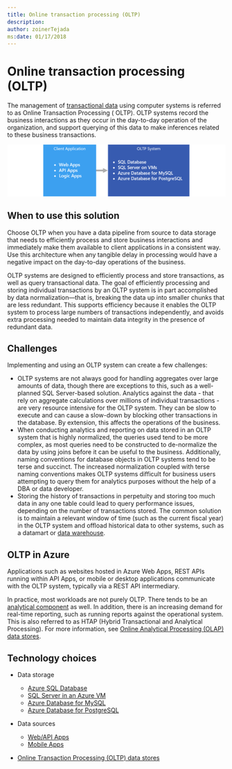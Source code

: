 ```yaml
---
title: Online transaction processing (OLTP)
description: 
author: zoinerTejada
ms:date: 01/17/2018
---
```


# Online transaction processing (OLTP)

The management of [transactional data](../concepts/transactional-data.md) using computer systems is referred to as Online Transaction Processing ( OLTP). OLTP systems record the business interactions as they occur in the day-to-day operation of the organization, and support querying of this data to make inferences related to these business transactions.

![OLTP in Azure](./images/oltp-data-pipeline.png)

## When to use this solution

Choose OLTP when you have a data pipeline from source to data storage that needs to efficiently process and store business interactions and immediately make them available to client applications in a consistent way. Use this architecture when any tangible delay in processing would have a negative impact on the day-to-day operations of the business.

OLTP systems are designed to efficiently process and store transactions, as well as query transactional data. The goal of efficiently processing and storing individual transactions by an OLTP system is in part accomplished by data normalization&mdash;that is, breaking the data up into smaller chunks that are less redundant. This supports efficiency because it enables the OLTP system to process large numbers of transactions independently, and avoids extra processing needed to maintain data integrity in the presence of redundant data.

## Challenges
Implementing and using an OLTP system can create a few challenges:

- OLTP systems are not always good for handling aggregates over large amounts of data, though there are exceptions to this, such as a well-planned SQL Server-based solution. Analytics against the data - that rely on aggregate calculations over millions of individual transactions - are very resource intensive for the OLTP system. They can be slow to execute and can cause a slow-down by blocking other transactions in the database. By extension, this affects the operations of the business.
- When conducting analytics and reporting on data stored in an OLTP system that is highly normalized, the queries used tend to be more complex, as most queries need to be constructed to de-normalize the data by using joins before it can be useful to the business. Additionally, naming conventions for database objects in OLTP systems tend to be terse and succinct. The increased normalization coupled with terse naming conventions makes OLTP systems difficult for business users attempting to query them for analytics purposes without the help of a DBA or data developer.
- Storing the history of transactions in perpetuity and storing too much data in any one table could lead to query performance issues, depending on the number of transactions stored. The common solution is to maintain a relevant window of time (such as the current fiscal year) in the OLTP system and offload historical data to other systems, such as a datamart or [data warehouse](../technology-choices/data-warehouses.md).

## OLTP in Azure

Applications such as websites hosted in Azure Web Apps, REST APIs running within API Apps, or mobile or desktop applications communicate with the OLTP system, typically via a REST API intermediary.

In practice, most workloads are not purely OLTP. There tends to be an [analytical component](../solutions/online-analytical-processing.md) as well. In addition, there is an increasing demand for real-time reporting, such as running reports against the operational system. This is also referred to as HTAP (Hybrid Transactional and Analytical Processing). For more information, see [Online Analytical Processing (OLAP) data stores](../technology-choices/olap-data-stores.md).

## Technology choices

- Data storage
    - [Azure SQL Database](/azure/sql-database/)
    - [SQL Server in an Azure VM](/azure/virtual-machines/windows/sql/virtual-machines-windows-sql-server-iaas-overview?toc=%2Fazure%2Fvirtual-machines%2Fwindows%2Ftoc.json)
    - [Azure Database for MySQL](/azure/mysql/)
    - [Azure Database for PostgreSQL](/azure/postgresql/)
- Data sources
    - [Web/API Apps](/azure/app-service/)
    - [Mobile Apps](/azure/app-service-mobile/)

- [Online Transaction Processing (OLTP) data stores](../technology-choices/oltp-data-stores.md)
